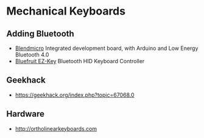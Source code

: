 # Mechanical Keyboards

## Adding Bluetooth

- [Blendmicro](http://redbearlab.com/blendmicro/) Integrated development board, with Arduino and Low Energy Bluetooth 4.0
- [Bluefruit EZ-Key](http://www.adafruit.com/product/1535) Bluetooth HID Keyboard Controller

## Geekhack

- https://geekhack.org/index.php?topic=67068.0

## Hardware

- http://ortholinearkeyboards.com
